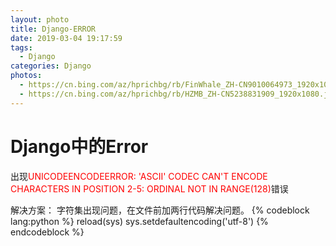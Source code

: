 ```yaml
---
layout: photo
title: Django-ERROR
date: 2019-03-04 19:17:59
tags:
  - Django
categories: Django
photos:
  - https://cn.bing.com/az/hprichbg/rb/FinWhale_ZH-CN9010064973_1920x1080.jpg
  - https://cn.bing.com/az/hprichbg/rb/HZMB_ZH-CN5238831909_1920x1080.jpg
---
```

<!--more-->
# Django中的Error #
出现<font color="#FF0000">UNICODEENCODEERROR: 'ASCII' CODEC CAN'T ENCODE CHARACTERS IN POSITION 2-5: ORDINAL NOT IN RANGE(128)</font>错误
<!--more-->
解决方案：
字符集出现问题，在文件前加两行代码解决问题。
{% codeblock lang:python %}
	reload(sys)
	sys.setdefaultencoding('utf-8')
{% endcodeblock %}
    